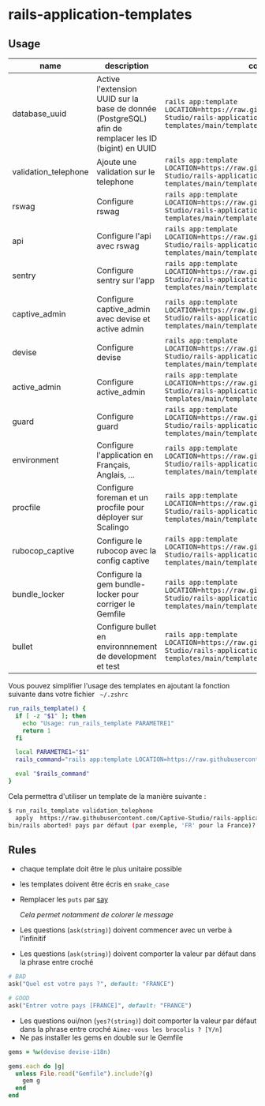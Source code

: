 # rails-application-templates

## Usage

| name | description  | command  |
|------|--------------|----------|
| database_uuid | Active l'extension UUID sur la base de donnée (PostgreSQL) afin de remplacer les ID (bigint) en UUID | `rails app:template LOCATION=https://raw.githubusercontent.com/Captive-Studio/rails-application-templates/main/templates/templates/database_uuid.rb` |
| validation_telephone | Ajoute une validation sur le telephone | `rails app:template LOCATION=https://raw.githubusercontent.com/Captive-Studio/rails-application-templates/main/templates/validation_telephone.rb` |
| rswag | Configure rswag | `rails app:template LOCATION=https://raw.githubusercontent.com/Captive-Studio/rails-application-templates/main/templates/rswag.rb` |
| api | Configure l'api avec rswag | `rails app:template LOCATION=https://raw.githubusercontent.com/Captive-Studio/rails-application-templates/main/templates/api.rb` |
| sentry | Configure sentry sur l'app | `rails app:template LOCATION=https://raw.githubusercontent.com/Captive-Studio/rails-application-templates/main/templates/sentry.rb` |
| captive_admin | Configure captive_admin avec devise et active admin | `rails app:template LOCATION=https://raw.githubusercontent.com/Captive-Studio/rails-application-templates/main/templates/captive_admin.rb` |
| devise | Configure devise| `rails app:template LOCATION=https://raw.githubusercontent.com/Captive-Studio/rails-application-templates/main/templates/devise.rb` |
| active_admin | Configure active_admin| `rails app:template LOCATION=https://raw.githubusercontent.com/Captive-Studio/rails-application-templates/main/templates/active_admin.rb` |
| guard | Configure guard| `rails app:template LOCATION=https://raw.githubusercontent.com/Captive-Studio/rails-application-templates/main/templates/guard.rb` |
| environment | Configure l'application en Français, Anglais, ...| `rails app:template LOCATION=https://raw.githubusercontent.com/Captive-Studio/rails-application-templates/main/templates/environment.rb` |
| procfile | Configure foreman et un procfile pour déployer sur Scalingo | `rails app:template LOCATION=https://raw.githubusercontent.com/Captive-Studio/rails-application-templates/main/templates/procfile.rb` |
| rubocop_captive | Configure le rubocop avec la config captive | `rails app:template LOCATION=https://raw.githubusercontent.com/Captive-Studio/rails-application-templates/main/templates/rubocop_captive.rb` |
| bundle_locker | Configure la gem bundle-locker pour corriger le Gemfile | `rails app:template LOCATION=https://raw.githubusercontent.com/Captive-Studio/rails-application-templates/main/templates/bundle_locker.rb` |
| bullet | Configure bullet en environnnement de development et test | `rails app:template LOCATION=https://raw.githubusercontent.com/Captive-Studio/rails-application-templates/main/templates/bullet.rb` |

Vous pouvez simplifier l'usage des templates en ajoutant la fonction suivante dans votre fichier ` ~/.zshrc`

```bash
run_rails_template() {
  if [ -z "$1" ]; then
    echo "Usage: run_rails_template PARAMETRE1"
    return 1
  fi

  local PARAMETRE1="$1"
  rails_command="rails app:template LOCATION=https://raw.githubusercontent.com/Captive-Studio/rails-application-templates/main/templates/${PARAMETRE1}.rb"

  eval "$rails_command"
}
```

Cela permettra d'utiliser un template de la manière suivante : 

```bash
$ run_rails_template validation_telephone
  apply  https://raw.githubusercontent.com/Captive-Studio/rails-application-templates/main/templates/validation_telephone.rb
bin/rails aborted! pays par défaut (par exemple, 'FR' pour la France)? 
```

## Rules

- chaque template doit être le plus unitaire possible
- les templates doivent être écris en `snake_case`
- Remplacer les `puts` par [say](https://www.rubydoc.info/github/wycats/thor/Thor%2FShell%2FBasic:say)

  *Cela permet notamment de colorer le message*
- Les questions (`ask(string)`) doivent commencer avec un verbe à l'infinitif
- Les questions (`ask(string)`) doivent comporter la valeur par défaut dans la phrase entre croché
```ruby
# BAD
ask("Quel est votre pays ?", default: "FRANCE")

# GOOD
ask("Entrer votre pays [FRANCE]", default: "FRANCE")
```
- Les questions oui/non (`yes?(string)`) doit comporter la valeur par défaut dans la phrase entre croché
  `Aimez-vous les brocolis ? [Y/n]`
- Ne pas installer les gems en double sur le Gemfile
```ruby
gems = %w(devise devise-i18n)

gems.each do |g|
  unless File.read("Gemfile").include?(g)
    gem g
  end
end
```
